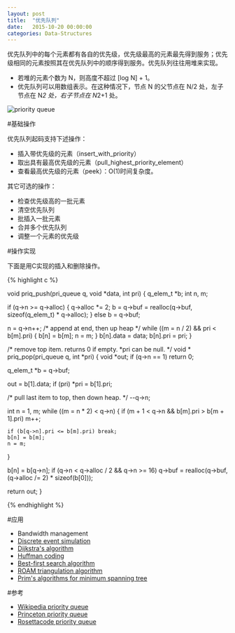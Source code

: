 ```yaml
---
layout: post
title:  "优先队列"
date:   2015-10-20 00:00:00
categories: Data-Structures
---
```


优先队列中的每个元素都有各自的优先级，优先级最高的元素最先得到服务；优先级相同的元素按照其在优先队列中的顺序得到服务。优先队列往往用堆来实现。

* 若堆的元素个数为 N，则高度不超过 [log N] + 1。
* 优先队列可以用数组表示。在这种情况下，节点 N 的父节点在 N/2 处，左子节点在 N*2 处，右子节点在 N*2+1 处。

![priority queue](http://algs4.cs.princeton.edu/24pq/images/heap-ops.png)

<!--more-->

#基础操作

优先队列起码支持下述操作：

* 插入带优先级的元素（insert_with_priority） 
* 取出具有最高优先级的元素（pull_highest_priority_element） 
* 查看最高优先级的元素（peek）：O(1)时间复杂度。 

其它可选的操作：

* 检查优先级高的一批元素
* 清空优先队列
* 批插入一批元素
* 合并多个优先队列
* 调整一个元素的优先级


#操作实现

下面是用C实现的插入和删除操作。

{% highlight c %}

void priq_push(pri_queue q, void *data, int pri)
{
  q_elem_t *b;
  int n, m;
 
  if (q->n >= q->alloc) {
    q->alloc *= 2;
    b = q->buf = realloc(q->buf, sizeof(q_elem_t) * q->alloc);
  } else
    b = q->buf;
 
  n = q->n++;
  /* append at end, then up heap */
  while ((m = n / 2) && pri < b[m].pri) {
    b[n] = b[m];
    n = m;
  }
  b[n].data = data;
  b[n].pri = pri;
}
 
/* remove top item. returns 0 if empty. *pri can be null. */
void * priq_pop(pri_queue q, int *pri)
{
  void *out;
  if (q->n == 1) return 0;
 
  q_elem_t *b = q->buf;
 
  out = b[1].data;
  if (pri) *pri = b[1].pri;
 
  /* pull last item to top, then down heap. */
  --q->n;
 
  int n = 1, m;
  while ((m = n * 2) < q->n) {
    if (m + 1 < q->n && b[m].pri > b[m + 1].pri) m++;
 
    if (b[q->n].pri <= b[m].pri) break;
    b[n] = b[m];
    n = m;
  }
 
  b[n] = b[q->n];
  if (q->n < q->alloc / 2 && q->n >= 16)
    q->buf = realloc(q->buf, (q->alloc /= 2) * sizeof(b[0]));
 
  return out;
}

{% endhighlight %}

#应用

* Bandwidth management
* [Discrete event simulation](https://en.wikipedia.org/wiki/Discrete_event_simulation)
* [Dijkstra's algorithm](https://en.wikipedia.org/wiki/Dijkstra%27s_algorithm)
* [Huffman coding](https://en.wikipedia.org/wiki/Huffman_coding)
* [Best-first search algorithm](https://en.wikipedia.org/wiki/Best-first_search)
* [ROAM triangulation algorithm](https://en.wikipedia.org/wiki/ROAM)
* [Prim's algorithms for minimum spanning tree](https://en.wikipedia.org/wiki/Prim%27s_algorithm)

#参考

* [Wikipedia priority queue](https://en.wikipedia.org/wiki/Priority_queue)
* [Princeton priority queue](http://algs4.cs.princeton.edu/24pq/)
* [Rosettacode priority queue](http://rosettacode.org/wiki/Priority_queue)